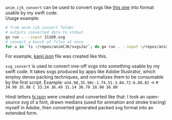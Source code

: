 `anim_cjk_convert` can be used to convert svgs like [this one](https://github.com/parsimonhi/animCJK/blob/master/svgsJa/11904.svg) into format usable by my swift code.   
Usage example:
```bash
# from anim_cjk_convert folder
# outputs converted data to stdout
go run . --input 31169.svg
# convert a bunch of files at once
for u in `ls ~/repos/animCJK/svgsJa/`; do go run . --input ~/repos/animCJK/svgsJa/$u >> kanji.json; done
```   
For example, [kanji.json](../data/japanese/kanji.json) file was created like this.   

`svg_convert` is used to convert one-off svgs into something usable by my swift code. It takes svgs produced by apps like Adobe Illustrator, which employ dense packing techniques, and normalizes them to be consumable by the first script. Example: `m34.98,35.98c-1.74.51-3.84.72-6.08.82` -> `M 34.98 35.98 C 33.24 36.49 31.14 36.70 28.90 36.80`   

Hindi letters [hi.json](../data/hindi/hi.json) were created and converted like that: I took an open-source svg of a font, drawn medians (used for animation and stroke tracing) myself in Adobe, then converted generated packed svg format into an extended form.